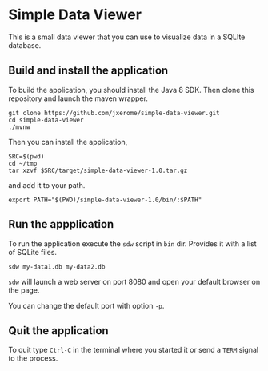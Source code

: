 # Simple Data Viewer

This is a small data viewer that you can use to visualize data in a SQLIte database.

## Build and install the application

To build the application, you should install the Java 8 SDK.
Then clone this repository and launch the maven wrapper.

    git clone https://github.com/jxerome/simple-data-viewer.git
    cd simple-data-viewer
    ./mvnw
    
Then you can install the application,
 
    SRC=$(pwd)
    cd ~/tmp
    tar xzvf $SRC/target/simple-data-viewer-1.0.tar.gz

and add it to your path.

    export PATH="$(PWD)/simple-data-viewer-1.0/bin/:$PATH"


## Run the appplication

To run the application execute the `sdw` script in `bin` dir.
Provides it with a list of SQLite files.

    sdw my-data1.db my-data2.db
    
`sdw` will launch a web server on port 8080 and open your default browser on the page.
 
You can change the default port with option `-p`.

## Quit the application

To quit type `Ctrl-C` in the terminal where you started it or send a `TERM` signal to the process.
